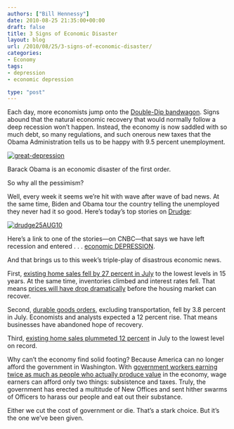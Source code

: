 ```yaml
---
authors: ["Bill Hennessy"]
date: 2010-08-25 21:35:00+00:00
draft: false
title: 3 Signs of Economic Disaster
layout: blog
url: /2010/08/25/3-signs-of-economic-disaster/
categories:
- Economy
tags:
- depression
- economic depression

type: "post"
---
```


Each day, more economists jump onto the [Double-Dip bandwagon](https://blogs.wsj.com/marketbeat/2010/08/23/yes-folks-hindenburg-omen-tripped-again/). Signs abound that the natural economic recovery that would normally follow a deep recession won’t happen. Instead, the economy is now saddled with so much debt, so many regulations, and such onerous new taxes that the Obama Administration tells us to be happy with 9.5 percent unemployment.

 

[![great-depression](https://hennessysview.com/wp-content/uploads/2010/08/greatdepression_thumb.jpg)
](https://hennessysview.com/wp-content/uploads/2010/08/greatdepression.jpg)

 

Barack Obama is an economic disaster of the first order.

 

So why all the pessimism?

 

Well, every week it seems we’re hit with wave after wave of bad news. At the same time, Biden and Obama tour the country telling the unemployed they never had it so good. Here’s today’s top stories on [Drudge](https://www.drudgereport.com):

 

[![drudge25AUG10](https://hennessysview.com/wp-content/uploads/2010/08/drudge25AUG10.png)
](https://drudgereport.com)

 

Here’s a link to one of the stories—on CNBC—that says we have left recession and entered . . . [economic DEPRESSION](https://www.cnbc.com/id/38831550).

 

And that brings us to this week’s triple-play of disastrous economic news.

 

First, [existing home sales fell by 27 percent in July](https://online.wsj.com/article/SB10001424052748703447004575449352676306326.html?mod=WSJ_hps_LEFTWhatsNews) to the lowest levels in 15 years. At the same time, inventories climbed and interest rates fell. That means [prices will have drop dramatically](https://finance.yahoo.com/news/Home-Sales-Plunge-Prices-to-zacks-1841380794.html;_ylt=Ag_Tp0lP4hjUXuP9FRqbzi67YWsA;_ylu=X3oDMTFhdTMxcTE2BHBvcwM0BHNlYwNzcGVjaWFsRmVhdHVyZXMEc2xrA2hvbWVzYWxlc3BsdQ--?x=0) before the housing market can recover.

 

Second, [durable goods orders](https://online.wsj.com/article/SB10001424052748703632304575451094199930012.html?mod=WSJ_hps_LEFTWhatsNews), excluding transportation, fell by 3.8 percent in July. Economists and analysts expected a 12 percent rise. That means businesses have abandoned hope of recovery.

 

Third, [existing home sales plummeted 12 percent](https://finance.yahoo.com/news/July-new-home-sales-fall-to-apf-3029003398.html?x=0&sec=topStories&pos=main&asset=&ccode=) in July to the lowest level on record.

 

Why can’t the economy find solid footing? Because America can no longer afford the government in Washington. With [government workers earning twice as much as people who actually produce value](https://www.usatoday.com/money/economy/income/2010-08-10-1Afedpay10_ST_N.htm) in the economy, wage earners can afford only two things: subsistence and taxes. Truly, the government has erected a multitude of New Offices and sent hither swarms of Officers to harass our people and eat out their substance.

 

Either we cut the cost of government or die. That’s a stark choice. But it’s the one we’ve been given. 
